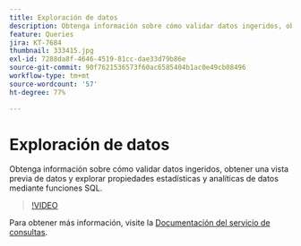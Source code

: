 ```yaml
---
title: Exploración de datos
description: Obtenga información sobre cómo validar datos ingeridos, obtener una vista previa de datos y explorar propiedades estadísticas y analíticas de datos mediante funciones SQL.
feature: Queries
jira: KT-7684
thumbnail: 333415.jpg
exl-id: 7288da8f-4646-4519-81cc-dae33d79b86e
source-git-commit: 90f7621536573f60ac6585404b1ac0e49cb08496
workflow-type: tm+mt
source-wordcount: '57'
ht-degree: 77%

---
```


# Exploración de datos

Obtenga información sobre cómo validar datos ingeridos, obtener una vista previa de datos y explorar propiedades estadísticas y analíticas de datos mediante funciones SQL.

>[!VIDEO](https://video.tv.adobe.com/v/333415?quality=12&learn=on)

Para obtener más información, visite la [Documentación del servicio de consultas](https://experienceleague.adobe.com/docs/experience-platform/query/home.html?lang=es).
